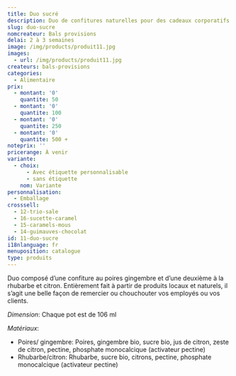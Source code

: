 ```yaml
---
title: Duo sucré
description: Duo de confitures naturelles pour des cadeaux corporatifs
slug: duo-sucre
nomcreateur: Bals provisions
delai: 2 à 3 semaines
image: /img/products/produit11.jpg
images:
  - url: /img/products/produit11.jpg
createurs: bals-provisions
categories:
  - Alimentaire
prix:
  - montant: '0'
    quantite: 50
  - montant: '0'
    quantite: 100
  - montant: '0'
    quantite: 250
  - montant: '0'
    quantite: 500 +
noteprix: ''
pricerange: À venir
variante:
  - choix:
      - Avec étiquette personnalisable
      - sans étiquette
    nom: Variante
personnalisation:
  - Emballage
crosssell:
  - 12-trio-sale
  - 16-sucette-caramel
  - 15-caramels-mous
  - 14-guimauves-chocolat
id: 11-duo-sucre
i18nlanguage: fr
menuposition: catalogue
type: produits
---
```


Duo composé d’une confiture au poires gingembre et d’une deuxième à la rhubarbe et citron. Entièrement fait à partir de produits locaux et naturels, il s’agit une belle façon de remercier ou chouchouter vos employés ou vos clients. 

*Dimension*: Chaque pot est de 106 ml

*Matériaux*:

- Poires/ gingembre: Poires, gingembre bio, sucre bio, jus de citron, zeste de citron, pectine, phosphate monocalcique (activateur pectine)
- Rhubarbe/citron: Rhubarbe, sucre bio, citrons, pectine, phosphate monocalcique (activateur pectine)


